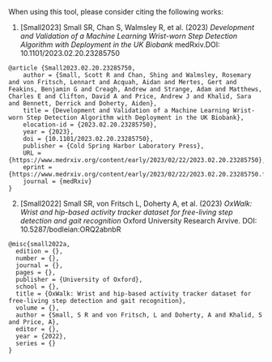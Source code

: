 When using this tool, please consider citing the following works:

1. [Small2023] Small SR, Chan S, Walmsley R, et al. (2023)
*Development and Validation of a Machine Learning Wrist-worn Step Detection Algorithm with Deployment in the UK Biobank* medRxiv.DOI: 10.1101/2023.02.20.23285750
    
```
@article {Small2023.02.20.23285750,
	author = {Small, Scott R and Chan, Shing and Walmsley, Rosemary and von Fritsch, Lennart and Acquah, Aidan and Mertes, Gert and Feakins, Benjamin G and Creagh, Andrew and Strange, Adam and Matthews, Charles E and Clifton, David A and Price, Andrew J and Khalid, Sara and Bennett, Derrick and Doherty, Aiden},
	title = {Development and Validation of a Machine Learning Wrist-worn Step Detection Algorithm with Deployment in the UK Biobank},
	elocation-id = {2023.02.20.23285750},
	year = {2023},
	doi = {10.1101/2023.02.20.23285750},
	publisher = {Cold Spring Harbor Laboratory Press},
	URL = {https://www.medrxiv.org/content/early/2023/02/22/2023.02.20.23285750},
	eprint = {https://www.medrxiv.org/content/early/2023/02/22/2023.02.20.23285750.full.pdf},
	journal = {medRxiv}
}

```

2. [Small2022] Small SR, von Fritsch L, Doherty A, et al. (2023)
*OxWalk: Wrist and hip-based activity tracker dataset for free-living step detection and gait recognition* Oxford University Research Arvive. DOI: 10.5287/bodleian:ORQ2abnbR

``` 
@misc{small2022a,
  edition = {},
  number = {},
  journal = {},
  pages = {},
  publisher = {University of Oxford},
  school = {},
  title = {OxWalk: Wrist and hip-based activity tracker dataset for free-living step detection and gait recognition},
  volume = {},
  author = {Small, S R and von Fritsch, L and Doherty, A and Khalid, S and Price, A},
  editor = {},
  year = {2022},
  series = {}
}
```